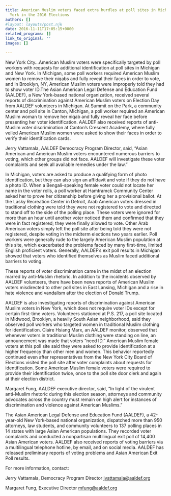 ```yaml
---
title: American Muslim voters faced extra hurdles at poll sites in Michigan and New
  York in the 2016 Elections
authors: []
#layout: layouts/post.njk
date: 2016-11-11T17:05:15+0000
related_programs: []
link_to_original: ''
images: []

---
```

New York City…American Muslim voters were specifically targeted by poll workers with requests for additional identification at poll sites in Michigan and New York. In Michigan, some poll workers required American Muslim women to remove their niqabs and fully reveal their faces in order to vote, and in Brooklyn, NY, American Muslim voters were improperly told they had to show voter ID.The Asian American Legal Defense and Education Fund (AALDEF), a New York-based national organization, received several reports of discrimination against American Muslim voters on Election Day from AALDEF volunteers in Michigan. At Summit on the Park, a community center and poll site in Canton, Michigan, a poll worker required an American Muslim woman to remove her niqab and fully reveal her face before presenting her voter identification. AALDEF also received reports of anti-Muslim voter discrimination at Canton’s Crescent Academy, where fully veiled American Muslim women were asked to show their faces in order to verify their identification cards.

Jerry Vattamala, AALDEF Democracy Program Director, said, “Asian American and American Muslim voters encountered numerous barriers to voting, which other groups did not face. AALDEF will investigate these voter complaints and seek all available remedies under the law.”

In Michigan, voters are asked to produce a qualifying form of photo identification, but they can also sign an affidavit and vote if they do not have a photo ID. When a Bengali-speaking female voter could not locate her name in the voter rolls, a poll worker at Hamtramck Community Center asked her to prove her citizenship before giving her a provisional ballot. At the Lasky Recreation Center in Detroit, Arab American voters dressed in traditional clothing were told they were not registered to vote and directed to stand off to the side of the polling place. These voters were ignored for more than an hour until another voter noticed them and confirmed that they were in fact registered; they were finally allowed to vote. Other Arab American voters simply left the poll site after being told they were not registered, despite voting in the midterm elections two years earlier. Poll workers were generally rude to the largely American Muslim population at this site, which exacerbated the problems faced by many first-time, limited English proficient voters. Generally, AALDEF’s exit poll results in Michigan showed that voters who identified themselves as Muslim faced additional barriers to voting.

These reports of voter discrimination came in the midst of an election marred by anti-Muslim rhetoric. In addition to the incidents observed by AALDEF volunteers, there have been news reports of American Muslim voters misdirected to other poll sites in East Lansing, Michigan and a rise in hate violence and vandalism after the election of Donald Trump.

AALDEF is also investigating reports of discrimination against American Muslim voters in New York, which does not require voter IDs except for certain first-time voters. Volunteers stationed at P.S. 217, a poll site located in Midwood, Brooklyn, a heavily South Asian neighborhood, said they observed poll workers who targeted women in traditional Muslim clothing for identification. Claire Hsiang Marx, an AALDEF monitor, observed that whenever voters in traditional Muslim clothing were standing on line, an announcement was made that voters “need ID.”  American Muslim female voters at this poll site said they were asked to provide identification at a higher frequency than other men and women. This behavior reportedly continued even after representatives from the New York City Board of Elections visited the poll site after voter complaints about requests for identification. Some American Muslim female voters were required to provide their identification twice, once to the poll site door clerk and again at their election district.

Margaret Fung, AALDEF executive director, said, “In light of the virulent anti-Muslim rhetoric during this election season, attorneys and community advocates across the country must remain on high alert for instances of discrimination and violence against American Muslims.”

The Asian American Legal Defense and Education Fund (AALDEF), a 42-year-old New York-based national organization, dispatched more than 950 attorneys, law students, and community volunteers to 137 polling places in 14 states with large Asian American populations. They recorded voter complaints and conducted a nonpartisan multilingual exit poll of 14,400 Asian American voters. AALDEF also received reports of voting barriers via a multilingual telephone hotline, by email, and on social media. AALDEF has released preliminary reports of voting problems and Asian American Exit Poll results.

For more information, contact:

Jerry Vattamala, Democracy Program Director
jvattamala@aaldef.org

Margaret Fung, Executive Director
mfung@aaldef.org